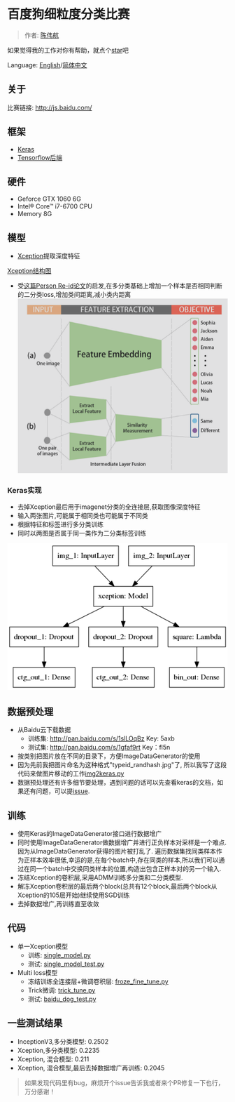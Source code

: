 # 百度狗细粒度分类比赛

> 作者: [陈伟航](https://github.com/ahangchen)

如果觉得我的工作对你有帮助，就点个[star](https://github.com/ahangchen/keras-dogs)吧

Language: [English](README.md)/[简体中文](README_cn.md)

## 关于
比赛链接: http://js.baidu.com/

## 框架
- [Keras](https://keras.io/)
- [Tensorflow后端](https://www.tensorflow.org/)

## 硬件
- Geforce GTX 1060 6G
- Intel® Core™ i7-6700 CPU
- Memory 8G

## 模型
- [Xception](https://arxiv.org/abs/1610.02357)提取深度特征

[Xception结构图](doc/large_img.md##Xception)

- 受[这篇Person Re-id论文](https://arxiv.org/abs/1611.05666)的启发,在多分类基础上增加一个样本是否相同判断的二分类loss,增加类间距离,减小类内距离
![](viz/re-id-combined-loss.png)

### Keras实现
- 去掉Xception最后用于imagenet分类的全连接层,获取图像深度特征
- 输入两张图片,可能属于相同类也可能属于不同类
- 根据特征和标签进行多分类训练
- 同时以两图是否属于同一类作为二分类标签训练

![](viz/model_combined.png)


## 数据预处理
- 从Baidu云下载数据
  - 训练集: http://pan.baidu.com/s/1slLOqBz Key: 5axb
  - 测试集: http://pan.baidu.com/s/1gfaf9rt Key：fl5n
- 按类别把图片放在不同的目录下，方便ImageDataGenerator的使用
- 因为先前我把图片命名为这种格式"typeid_randhash.jpg"了, 所以我写了这段代码来做图片移动的工作[img2keras.py](preprocess/img2keras.py)
- 数据预处理还有许多细节要处理，遇到问题的话可以先查看keras的文档，如果还有问题，可以提[issue](https://github.com/ahangchen/keras-dogs/issues).


## 训练
- 使用Keras的ImageDataGenerator接口进行数据增广
- 同时使用ImageDataGenerator做数据增广并进行正负样本对采样是一个难点.因为从ImageDataGenerator获得的图片被打乱了.
遍历数据集找同类样本作为正样本效率很低,幸运的是,在每个batch中,存在同类的样本,所以我们可以通过在同一个batch中交换同类样本的位置,构造出包含正样本对的另一个输入.
- 冻结Xception的卷积层,采用ADMM训练多分类和二分类模型.
- 解冻Xception卷积层的最后两个block(总共有12个block,最后两个block从Xception的105层开始)继续使用SGD训练
- 去掉数据增广,再训练直至收敛

## 代码
- 单一Xception模型
  - 训练: [single_model.py](single/single_model.py)
  - 测试: [single_model_test.py](single/single_model_test.py)
- Multi loss模型
  - 冻结训练全连接层+微调卷积层: [froze_fine_tune.py](xception/froze_fine_tune.py)
  - Trick微调: [trick_tune.py](xception/trick_tune.py)
  - 测试: [baidu_dog_test.py](xception/baidu_dog_test.py)

## 一些测试结果
- InceptionV3,多分类模型: 0.2502
- Xception,多分类模型: 0.2235
- Xception, 混合模型: 0.211
- Xception, 混合模型,最后去掉数据增广再训练: 0.2045

> 如果发现代码里有bug，麻烦开个issue告诉我或者来个PR修复一下也行，万分感谢！